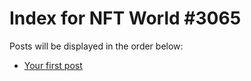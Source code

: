 # Index for NFT World #3065
Posts will be displayed in the order below:

- [Your first post](./001-first.md)

